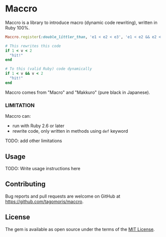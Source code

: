 # Maccro

Maccro is a library to introduce macro (dynamic code rewriting), written in Ruby 100%.

```ruby
Maccro.register(:double_littler_than, 'e1 < e2 < e3', 'e1 < e2 && e2 < e3')

# This rewrites this code
if 1 < v < 2
  "hit!"
end

# To this (valid Ruby) code dynamically
if 1 < v && v < 2
  "hit!"
end
```

Maccro comes from "Macro" and "Makkuro" (pure black in Japanese).

### LIMITATION

Maccro can:

* run with Ruby 2.6 or later
* rewrite code, only written in methods using `def` keyword

TODO: add other limitations

## Usage

TODO: Write usage instructions here

## Contributing

Bug reports and pull requests are welcome on GitHub at https://github.com/tagomoris/maccro.

## License

The gem is available as open source under the terms of the [MIT License](https://opensource.org/licenses/MIT).
